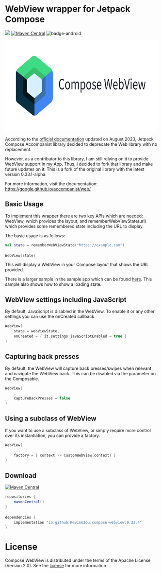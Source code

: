 # WebView wrapper for Jetpack Compose

[![](https://jitpack.io/v/KevinnZou/compose-webview.svg)](https://jitpack.io/#KevinnZou/compose-webview)
[![Maven Central](https://img.shields.io/maven-central/v/io.github.kevinnzou/compose-webview.svg)](https://search.maven.org/artifact/io.github.kevinnzou/compose-webview)
![badge-android](http://img.shields.io/badge/platform-android-6EDB8D.svg?style=flat)

<img src="media/cw-logo.jpeg" height="300">

According to the [official documentation](https://medium.com/androiddevelopers/an-update-on-jetpack-compose-accompanist-libraries-august-2023-ac4cbbf059f1) updated on August 2023,
Jetpack Compose Accompanist library decided to deprecate the Web library with no replacement.

However, as a contributor to this library, I am still relying on it to provide WebView support in my App. Thus, I decided to fork that library and make future updates on it.
This is a fork of the original library with the latest version 0.33.1-alpha.

For more information, visit the documentation: https://google.github.io/accompanist/web/

## Basic Usage

To implement this wrapper there are two key APIs which are needed: WebView, which provides the layout, and rememberWebViewState(url) which provides some remembered state including the URL to display.

The basic usage is as follows:
```kotlin
val state = rememberWebViewState("https://example.com")

WebView(state)
```
This will display a WebView in your Compose layout that shows the URL provided.

There is a larger sample in the sample app which can be found [here](https://github.com/KevinnZou/compose-webview/blob/main/app/src/main/java/com/kevinnzou/webview/sample/BasicWebViewSample.kt). This sample also shows how to show a loading state.

## WebView settings including JavaScript

By default, JavaScript is disabled in the WebView. To enable it or any other settings you can use the onCreated callback.
```kotlin
WebView(
    state = webViewState,
    onCreated = { it.settings.javaScriptEnabled = true }
)
```

## Capturing back presses
By default, the WebView will capture back presses/swipes when relevant and navigate the WebView back. This can be disabled via the parameter on the Composable.
```kotlin
WebView(
    ...
    captureBackPresses = false
)
```

## Using a subclass of WebView
If you want to use a subclass of WebView, or simply require more control over its instantiation, you can provide a factory.
```kotlin
WebView(
    ...
    factory = { context -> CustomWebView(context) }
)
```

## Download

[![Maven Central](https://img.shields.io/maven-central/v/io.github.kevinnzou/compose-webview.svg)](https://search.maven.org/artifact/io.github.kevinnzou/compose-webview)

```groovy
repositories {
    mavenCentral()
}

dependencies {
    implementation "io.github.KevinnZou:compose-webview:0.33.4"
}
```

# License
Compose WebView is distributed under the terms of the Apache License (Version 2.0). See the [license](https://github.com/KevinnZou/compose-webview/blob/dev/LICENSE) for more information.


